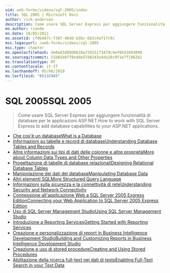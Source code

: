 ```yaml
---
uid: web-forms/videos/sql-2005/index
title: SQL 2005 | Microsoft Docs
author: rick-anderson
description: Come usare SQL Server Express per aggiungere funzionalità di database per le applicazioni ASP.NET.
ms.author: riande
ms.date: 10/05/2011
ms.assetid: cf0b487c-f387-46dd-b3bc-6b3c4af17c9c
msc.legacyurl: /web-forms/videos/sql-2005
msc.type: chapter
ms.openlocfilehash: de0e83d09d0610a72915173479c9ef0541093890
ms.sourcegitcommit: 51b01b6ff8edde57d8243e4da28c9f1e7f1962b2
ms.translationtype: MT
ms.contentlocale: it-IT
ms.lasthandoff: 05/06/2019
ms.locfileid: "65132945"
---
```

# <a name="sql-2005"></a><span data-ttu-id="102f1-103">SQL 2005</span><span class="sxs-lookup"><span data-stu-id="102f1-103">SQL 2005</span></span>

> <span data-ttu-id="102f1-104">Come usare SQL Server Express per aggiungere funzionalità di database per le applicazioni ASP.NET.</span><span class="sxs-lookup"><span data-stu-id="102f1-104">How to work with SQL Server Express to add database capabilities to your ASP.NET applications.</span></span>

- [<span data-ttu-id="102f1-105">Che cos'è un database</span><span class="sxs-lookup"><span data-stu-id="102f1-105">What is a Database</span></span>](what-is-a-database.md)
- [<span data-ttu-id="102f1-106">Informazioni su tabelle e record di database</span><span class="sxs-lookup"><span data-stu-id="102f1-106">Understanding Database Tables and Records</span></span>](understanding-database-tables-and-records.md)
- [<span data-ttu-id="102f1-107">Altre informazioni sui tipi di dati delle colonne e altre proprietà</span><span class="sxs-lookup"><span data-stu-id="102f1-107">More about Column Data Types and Other Properties</span></span>](more-about-column-data-types-and-other-properties.md)
- [<span data-ttu-id="102f1-108">Progettazione di tabelle di database relazionali</span><span class="sxs-lookup"><span data-stu-id="102f1-108">Designing Relational Database Tables</span></span>](designing-relational-database-tables.md)
- [<span data-ttu-id="102f1-109">Manipolazione dei dati del database</span><span class="sxs-lookup"><span data-stu-id="102f1-109">Manipulating Database Data</span></span>](manipulating-database-data.md)
- [<span data-ttu-id="102f1-110">Altri elementi SQL</span><span class="sxs-lookup"><span data-stu-id="102f1-110">More Structured Query Language</span></span>](more-structured-query-language.md)
- [<span data-ttu-id="102f1-111">Informazioni sulla sicurezza e la connettività di rete</span><span class="sxs-lookup"><span data-stu-id="102f1-111">Understanding Security and Network Connectivity</span></span>](understanding-security-and-network-connectivity.md)
- [<span data-ttu-id="102f1-112">Connessione all'applicazione Web a SQL Server 2005 Express Edition</span><span class="sxs-lookup"><span data-stu-id="102f1-112">Connecting your Web Application to SQL Server 2005 Express Edition</span></span>](connecting-your-web-application-to-sql-server-2005-express-edition.md)
- [<span data-ttu-id="102f1-113">Uso di SQL Server Management Studio</span><span class="sxs-lookup"><span data-stu-id="102f1-113">Using SQL Server Management Studio</span></span>](using-sql-server-management-studio.md)
- [<span data-ttu-id="102f1-114">Introduzione a Reporting Services</span><span class="sxs-lookup"><span data-stu-id="102f1-114">Getting Started with Reporting Services</span></span>](getting-started-with-reporting-services.md)
- [<span data-ttu-id="102f1-115">Creazione e personalizzazione di report in Business Intelligence Development Studio</span><span class="sxs-lookup"><span data-stu-id="102f1-115">Building and Customizing Reports in Business Intelligence Development Studio</span></span>](building-and-customizing-reports-in-business-intelligence-development-studio.md)
- [<span data-ttu-id="102f1-116">Creazione e uso di stored procedure</span><span class="sxs-lookup"><span data-stu-id="102f1-116">Creating and Using Stored Procedures</span></span>](creating-and-using-stored-procedures.md)
- [<span data-ttu-id="102f1-117">Abilitazione della ricerca full-text nei dati di testo</span><span class="sxs-lookup"><span data-stu-id="102f1-117">Enabling Full-Text Search in your Text Data</span></span>](enabling-full-text-search-in-your-text-data.md)
